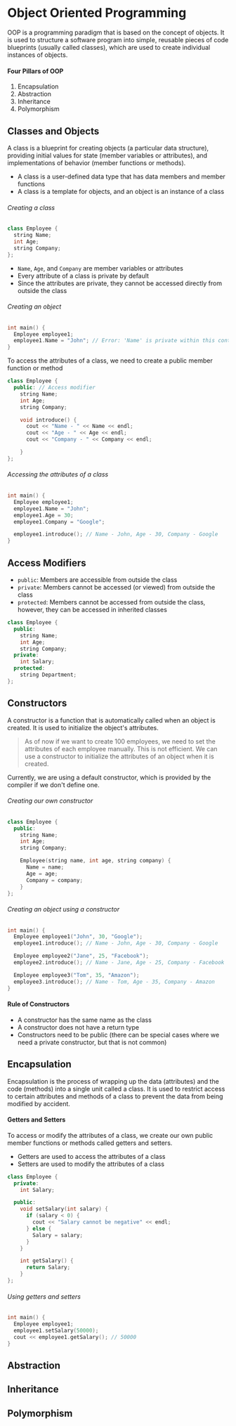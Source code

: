 # Object Oriented Programming

OOP is a programming paradigm that is based on the concept of objects. It is used to structure a software program into simple, reusable pieces of code blueprints (usually called classes), which are used to create individual instances of objects.

#### Four Pillars of OOP

1. Encapsulation
2. Abstraction
3. Inheritance
4. Polymorphism

## Classes and Objects

A class is a blueprint for creating objects (a particular data structure), providing initial values for state (member variables or attributes), and implementations of behavior (member functions or methods).

- A class is a user-defined data type that has data members and member functions
- A class is a template for objects, and an object is an instance of a class

###### Creating a class

```cpp
class Employee {
  string Name;
  int Age;
  string Company;
};
```

- `Name`, `Age`, and `Company` are member variables or attributes
- Every attribute of a class is private by default
- Since the attributes are private, they cannot be accessed directly from outside the class

###### Creating an object

```cpp
int main() {
  Employee employee1;
  employee1.Name = "John"; // Error: 'Name' is private within this context
}
```

To access the attributes of a class, we need to create a public member function or method

```cpp
class Employee {
  public: // Access modifier
    string Name;
    int Age;
    string Company;

    void introduce() {
      cout << "Name - " << Name << endl;
      cout << "Age - " << Age << endl;
      cout << "Company - " << Company << endl;

    }
};
```

###### Accessing the attributes of a class

```cpp
int main() {
  Employee employee1;
  employee1.Name = "John";
  employee1.Age = 30;
  employee1.Company = "Google";

  employee1.introduce(); // Name - John, Age - 30, Company - Google
}
```

## Access Modifiers

- `public`: Members are accessible from outside the class
- `private`: Members cannot be accessed (or viewed) from outside the class
- `protected`: Members cannot be accessed from outside the class, however, they can be accessed in inherited classes

```cpp
class Employee {
  public:
    string Name;
    int Age;
    string Company;
  private:
    int Salary;
  protected:
    string Department;
};
```

## Constructors

A constructor is a function that is automatically called when an object is created. It is used to initialize the object's attributes.

> As of now if we want to create 100 employees, we need to set the attributes of each employee manually. This is not efficient. We can use a constructor to initialize the attributes of an object when it is created.

Currently, we are using a default constructor, which is provided by the compiler if we don't define one.

###### Creating our own constructor

```cpp
class Employee {
  public:
    string Name;
    int Age;
    string Company;

    Employee(string name, int age, string company) {
      Name = name;
      Age = age;
      Company = company;
    }
};
```

###### Creating an object using a constructor

```cpp
int main() {
  Employee employee1("John", 30, "Google");
  employee1.introduce(); // Name - John, Age - 30, Company - Google

  Employee employee2("Jane", 25, "Facebook");
  employee2.introduce(); // Name - Jane, Age - 25, Company - Facebook

  Employee employee3("Tom", 35, "Amazon");
  employee3.introduce(); // Name - Tom, Age - 35, Company - Amazon
}
```

#### Rule of Constructors

- A constructor has the same name as the class
- A constructor does not have a return type
- Constructors need to be public (there can be special cases where we need a private constructor, but that is not common)

## Encapsulation

Encapsulation is the process of wrapping up the data (attributes) and the code (methods) into a single unit called a class. It is used to restrict access to certain attributes and methods of a class to prevent the data from being modified by accident.

#### Getters and Setters

To access or modify the attributes of a class, we create our own public member functions or methods called getters and setters.

- Getters are used to access the attributes of a class
- Setters are used to modify the attributes of a class

```cpp
class Employee {
  private:
    int Salary;

  public:
    void setSalary(int salary) {
      if (salary < 0) {
        cout << "Salary cannot be negative" << endl;
      } else {
        Salary = salary;
      }
    }

    int getSalary() {
      return Salary;
    }
};
```

###### Using getters and setters

```cpp
int main() {
  Employee employee1;
  employee1.setSalary(50000);
  cout << employee1.getSalary(); // 50000
}
```

## Abstraction

## Inheritance

## Polymorphism
